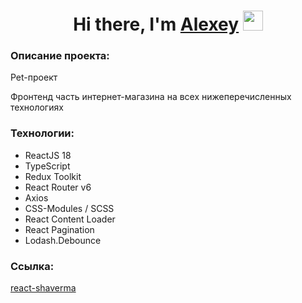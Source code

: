 <h1 align="center">Hi there, I'm <a href="https://github.com/astepanov9" target="_blank">Alexey</a> 
<img src="https://github.com/blackcater/blackcater/raw/main/images/Hi.gif" height="32"/></h1>
<h3>Описание проекта:</h3>
<p>Pet-проект</p>
<p>Фронтенд часть интернет-магазина на всех нижеперечисленных технологиях</p>
<h3>Технологии:</h3>
<ul>
    <li>ReactJS 18</li>
    <li>TypeScript</li>
    <li>Redux Toolkit</li>
    <li>React Router v6</li>
    <li>Axios</li>
    <li>CSS-Modules / SCSS</li>
    <li>React Content Loader</li>
    <li>React Pagination</li>
    <li>Lodash.Debounce</li>
</ul>
<h3>Ссылка:</h3>
<p><a href="https://react-shaverma-as9.web.app/">react-shaverma</a></p>